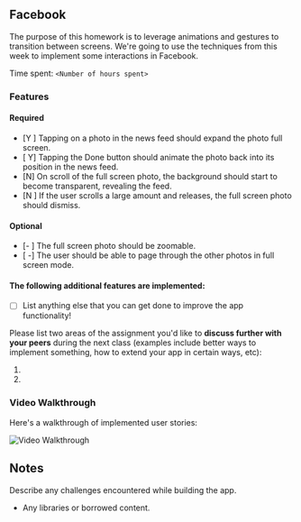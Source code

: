 ## Facebook

The purpose of this homework is to leverage animations and gestures to transition between screens. We're going to use the techniques from this week to implement some interactions in Facebook.

Time spent: `<Number of hours spent>`

### Features

#### Required

- [Y ] Tapping on a photo in the news feed should expand the photo full screen.
- [ Y] Tapping the Done button should animate the photo back into its position in the news feed.
- [N] On scroll of the full screen photo, the background should start to become transparent, revealing the feed.
- [N ] If the user scrolls a large amount and releases, the full screen photo should dismiss.

#### Optional

- [- ] The full screen photo should be zoomable.
- [ -] The user should be able to page through the other photos in full screen mode.

#### The following **additional** features are implemented:

- [ ] List anything else that you can get done to improve the app functionality!

Please list two areas of the assignment you'd like to **discuss further with your peers** during the next class (examples include better ways to implement something, how to extend your app in certain ways, etc):

1. 
2. 

### Video Walkthrough 

Here's a walkthrough of implemented user stories:

<img src='http://imgur.com/a/F0BMd#xgfqGoK' title='Video Walkthrough' width='' alt='Video Walkthrough' />


## Notes

Describe any challenges encountered while building the app.

* Any libraries or borrowed content.
